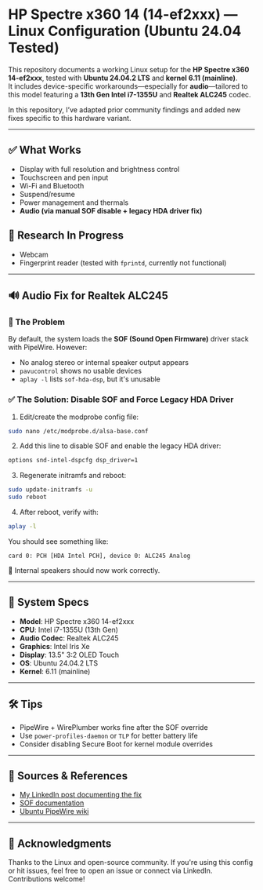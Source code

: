 # HP Spectre x360 14 (14-ef2xxx) — Linux Configuration (Ubuntu 24.04 Tested)

This repository documents a working Linux setup for the **HP Spectre x360 14-ef2xxx**, tested with **Ubuntu 24.04.2 LTS** and **kernel 6.11 (mainline)**.  
It includes device-specific workarounds—especially for **audio**—tailored to this model featuring a **13th Gen Intel i7-1355U** and **Realtek ALC245** codec.

In this repository, I’ve adapted prior community findings and added new fixes specific to this hardware variant.

---

## ✅ What Works

- Display with full resolution and brightness control
- Touchscreen and pen input
- Wi-Fi and Bluetooth
- Suspend/resume
- Power management and thermals
- **Audio (via manual SOF disable + legacy HDA driver fix)**

## 🔬 Research In Progress

- Webcam
- Fingerprint reader (tested with `fprintd`, currently not functional)

---

## 🔊 Audio Fix for Realtek ALC245

### 🐛 The Problem

By default, the system loads the **SOF (Sound Open Firmware)** driver stack with PipeWire. However:

- No analog stereo or internal speaker output appears
- `pavucontrol` shows no usable devices
- `aplay -l` lists `sof-hda-dsp`, but it's unusable

### ✅ The Solution: Disable SOF and Force Legacy HDA Driver

1. Edit/create the modprobe config file:

```bash
sudo nano /etc/modprobe.d/alsa-base.conf
```

2. Add this line to disable SOF and enable the legacy HDA driver:

```bash
options snd-intel-dspcfg dsp_driver=1
```

3. Regenerate initramfs and reboot:

```bash
sudo update-initramfs -u
sudo reboot
```

4. After reboot, verify with:

```bash
aplay -l
```

You should see something like:

```
card 0: PCH [HDA Intel PCH], device 0: ALC245 Analog
```

🎉 Internal speakers should now work correctly.

---

## 🧰 System Specs

- **Model**: HP Spectre x360 14-ef2xxx
- **CPU**: Intel i7-1355U (13th Gen)
- **Audio Codec**: Realtek ALC245
- **Graphics**: Intel Iris Xe
- **Display**: 13.5" 3:2 OLED Touch
- **OS**: Ubuntu 24.04.2 LTS
- **Kernel**: 6.11 (mainline)

---

## 🛠 Tips

- PipeWire + WirePlumber works fine after the SOF override
- Use `power-profiles-daemon` or `TLP` for better battery life
- Consider disabling Secure Boot for kernel module overrides

---

## 📎 Sources & References

- [My LinkedIn post documenting the fix](https://www.linkedin.com/posts/egarciaga_how-i-fixed-audio-on-my-hp-spectre-x360-running-activity-7320823718207782940-o8hd)
- [SOF documentation](https://www.sofproject.org/)
- [Ubuntu PipeWire wiki](https://wiki.ubuntu.com/Audio/PipeWire)

---

## 🙏 Acknowledgments

Thanks to the Linux and open-source community. If you're using this config or hit issues, feel free to open an issue or connect via LinkedIn. Contributions welcome!
